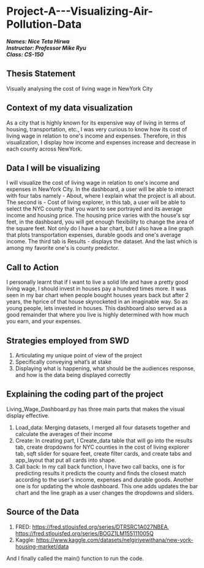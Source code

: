 # Project-A---Visualizing-Air-Pollution-Data

***Names: Nice Teta Hirwa*** <br />
***Instructor: Professor Mike Ryu*** <br />
***Class: CS-150*** <br />


## Thesis Statement
Visually analysing the cost of living wage in NewYork City 

## Context of my data visualization
As a city that is highly known for its expensive way of living in terms of housing, transportation, etc., I was very curious to know how 
its cost of living wage in relation to one's income and expenses. Therefore, in this visualization, I display how income and expenses increase
and decrease in each county across NewYork. 

## Data I will be visualizing
I will visualize the cost of living wage in relation to one's income and expenses in NewYork City. In the dashboard, a user will be able to interact with four tabs namely - About, where I explain what the project is all about.
The second is - Cost of living explorer, in this tab, a user will be able to select the NYC county that you want to see portrayed and its
average income and housing price. The housing price varies with the house's sqr feet, in the dashboard, you will get enough flexibility to 
change the area of the square feet. Not only do I have a bar chart, but I also have a line graph that plots transportation expenses, 
durable goods and one's average income. The third tab is Results - displays the dataset. And the last which is among my favorite one's is 
county predictor. 

## Call to Action
I personally learnt that if I want to live a solid life and have a pretty good living wage, I should invest in houses pay a hundred times more. It was seen in my bar chart when people 
bought houses years back but after 2 years, the hprice of that house skyrocketed in an imaginable way. So as young people, lets invested in houses.
This dashboard also served as a good remainder that where you live is highly determined with how much you earn, and your expenses. 

## Strategies employed from SWD
1.  Articulating my unique point of view of the project
2. Specifically conveying what’s at stake
3. Displaying what is happening, what should be the audiences response, and how is the data being displayed correctly

## Explaining the coding part of the project
Living_Wage_Dashboard.py has three main parts that makes the visual display effective. 
1. Load_data: Merging datasets, I merged all four datasets together and calculate the averages of their income 
2. Create: In creating part, I Create_data table that will go into the results tab, create dropdowns for NYC counties in the cost of living explorer
tab, sqft slider for square feet, create filter cards, and create tabs and app_layout that put all cards into shape.
3. Call back: In my call back function, I have two call backs, one is for predicting results it predicts the county and finds the closest match 
according to the user's income, expenses and durable goods. Another one is for updating the whole dashboard. This one adds updates the 
bar chart and the line graph as a user changes the dropdowns and sliders. 

## Source of the Data
1. FRED: https://fred.stlouisfed.org/series/DTRSRC1A027NBEA, https://fred.stlouisfed.org/series/BOGZ1LM155111005Q
2. Kaggle: https://www.kaggle.com/datasets/nelgiriyewithana/new-york-housing-market/data

And I finally called the main() function to run the code.

